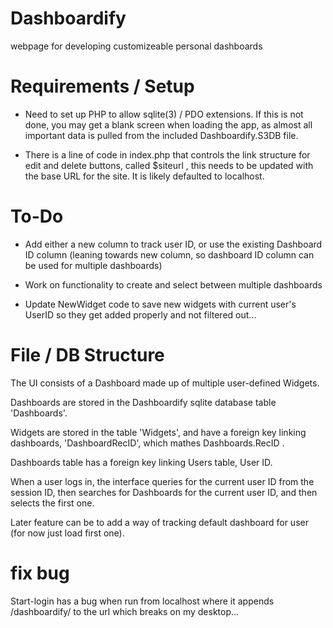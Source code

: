# Dashboardify
webpage for developing customizeable personal dashboards


# Requirements / Setup

- Need to set up PHP to allow sqlite(3) / PDO extensions.
If this is not done, you may get a blank screen when loading the app, as almost all important data is pulled from the included Dashboardify.S3DB file.

- There is a line of code in index.php that controls the link structure for edit and delete buttons, called $siteurl , this needs to be updated with the base URL for the site. It is likely defaulted to localhost. 

# To-Do

- Add either a new column to track user ID, or use the existing Dashboard ID column (leaning towards new column, so dashboard ID column can be used for multiple dashboards)

- Work on functionality to create and select between multiple dashboards

- Update NewWidget code to save new widgets with current user's UserID so they get added properly and not filtered out...

# File / DB Structure

The UI consists of a Dashboard made up of multiple user-defined Widgets.

Dashboards are stored in the Dashboardify sqlite database table 'Dashboards'.

Widgets are stored in the table 'Widgets', and have a foreign key linking dashboards, 'DashboardRecID', which mathes Dashboards.RecID .

Dashboards table has a foreign key linking Users table, User ID.

When a user logs in, the interface queries for the current user ID from the session ID, then searches for Dashboards for the current user ID, and then selects the first one. 

Later feature can be to add a way of tracking default dashboard for user (for now just load first one).

# fix bug
Start-login has a bug when run from localhost where it appends /dashboardify/ to the url which breaks on my desktop...

